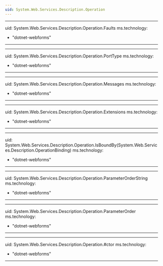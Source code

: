 ```yaml
---
uid: System.Web.Services.Description.Operation
---
```


---
uid: System.Web.Services.Description.Operation.Faults
ms.technology: 
  - "dotnet-webforms"
---

---
uid: System.Web.Services.Description.Operation.PortType
ms.technology: 
  - "dotnet-webforms"
---

---
uid: System.Web.Services.Description.Operation.Messages
ms.technology: 
  - "dotnet-webforms"
---

---
uid: System.Web.Services.Description.Operation.Extensions
ms.technology: 
  - "dotnet-webforms"
---

---
uid: System.Web.Services.Description.Operation.IsBoundBy(System.Web.Services.Description.OperationBinding)
ms.technology: 
  - "dotnet-webforms"
---

---
uid: System.Web.Services.Description.Operation.ParameterOrderString
ms.technology: 
  - "dotnet-webforms"
---

---
uid: System.Web.Services.Description.Operation.ParameterOrder
ms.technology: 
  - "dotnet-webforms"
---

---
uid: System.Web.Services.Description.Operation.#ctor
ms.technology: 
  - "dotnet-webforms"
---

